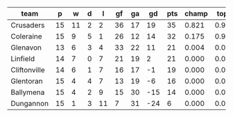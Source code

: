|     team     | p  | w  | d | l  | gf | ga | gd  | pts | champ | top2  | top3  | top4  |  5-7  | bot4  | bot3  | bot2  |
|--------------|----|----|---|----|----|----|-----|-----|-------|-------|-------|-------|-------|-------|-------|-------|
| Crusaders    | 15 | 11 | 2 |  2 | 36 | 17 |  19 |  35 | 0.821 | 0.997 | 1.000 | 1.000 | 0.000 | 0.000 | 0.000 | 0.000|
| Coleraine    | 15 |  9 | 5 |  1 | 26 | 12 |  14 |  32 | 0.175 | 0.921 | 0.993 | 1.000 | 0.000 | 0.000 | 0.000 | 0.000|
| Glenavon     | 13 |  6 | 3 |  4 | 33 | 22 |  11 |  21 | 0.004 | 0.060 | 0.549 | 0.828 | 0.172 | 0.172 | 0.018 | 0.001|
| Linfield     | 14 |  7 | 0 |  7 | 21 | 19 |   2 |  21 | 0.000 | 0.020 | 0.330 | 0.748 | 0.252 | 0.252 | 0.029 | 0.002|
| Cliftonville | 14 |  6 | 1 |  7 | 16 | 17 |  -1 |  19 | 0.000 | 0.003 | 0.126 | 0.402 | 0.598 | 0.598 | 0.100 | 0.009|
| Glentoran    | 15 |  4 | 4 |  7 | 13 | 19 |  -6 |  16 | 0.000 | 0.000 | 0.002 | 0.020 | 0.978 | 0.980 | 0.874 | 0.235|
| Ballymena    | 15 |  4 | 2 |  9 | 15 | 30 | -15 |  14 | 0.000 | 0.000 | 0.000 | 0.002 | 0.977 | 0.999 | 0.977 | 0.754|
| Dungannon    | 15 |  1 | 3 | 11 |  7 | 31 | -24 |   6 | 0.000 | 0.000 | 0.000 | 0.000 | 0.023 | 1.000 | 1.000 | 0.999|
